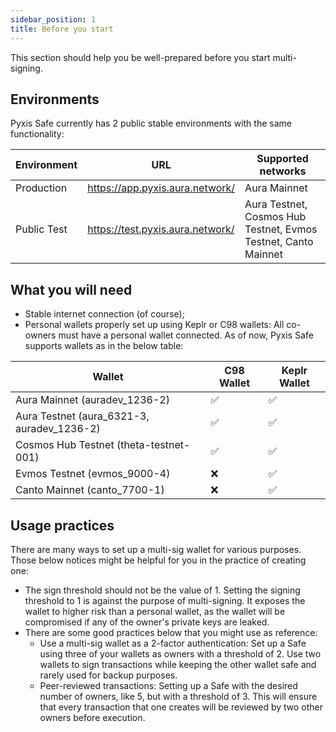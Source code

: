 ```yaml
---
sidebar_position: 1
title: Before you start
---
```

This section should help you be well-prepared before you start multi-signing. 

## Environments

Pyxis Safe currently has 2 public stable environments with the same functionality:

|Environment|URL|Supported networks|
|----------|----------|----------|
|Production|https://app.pyxis.aura.network/ |Aura Mainnet|
|Public Test|https://test.pyxis.aura.network/ |Aura Testnet, Cosmos Hub Testnet, Evmos Testnet, Canto Mainnet|

## What you will need

- Stable internet connection (of course);
- Personal wallets properly set up using Keplr or C98 wallets: All co-owners must have a personal wallet connected. As of now, Pyxis Safe supports wallets as in the below table:

|Wallet|C98 Wallet|Keplr Wallet|
|----------|----------|----------|
|Aura Mainnet (auradev_1236-2)							|✅|✅|
|Aura Testnet (aura_6321-3, auradev_1236-2)	|✅|✅|
|Cosmos Hub Testnet (theta-testnet-001)				|✅|✅|
|Evmos Testnet	(evmos_9000-4)						|❌|✅|
|Canto Mainnet	(canto_7700-1)						|❌|✅|

## Usage practices

There are many ways to set up a multi-sig wallet for various purposes. Those below notices might be helpful for you in the practice of creating one:
- The sign threshold should not be the value of 1. Setting the signing threshold to 1 is against the purpose of multi-signing. It exposes the wallet to higher risk than a personal wallet, as the wallet will be compromised if any of the owner's private keys are leaked.
- There are some good practices below that you might use as reference:
	- Use a multi-sig wallet as a 2-factor authentication: Set up a Safe using three of your wallets as owners with a threshold of 2. Use two wallets to sign transactions while keeping the other wallet safe and rarely used for backup purposes.
	- Peer-reviewed transactions: Setting up a Safe with the desired number of owners, like 5, but with a threshold of 3. This will ensure that every transaction that one creates will be reviewed by two other owners before execution.
